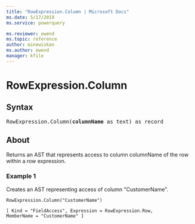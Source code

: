 ```yaml
---
title: "RowExpression.Column | Microsoft Docs"
ms.date: 5/17/2019
ms.service: powerquery

ms.reviewer: owend
ms.topic: reference
author: minewiskan
ms.author: owend
manager: kfile
---
```

# RowExpression.Column

## Syntax

<pre>
RowExpression.Column(<b>columnName</b> as text) as record
</pre>
  
## About  
Returns an AST that represents access to column columnName of the row within a row expression.  
  
### Example 1  
Creates an AST representing access of column "CustomerName".  
  
```powerquery-m
RowExpression.Column("CustomerName")  
```  

<code>[ Kind = "FieldAccess", Expression = RowExpression.Row, MemberName = "CustomerName" ]</code>